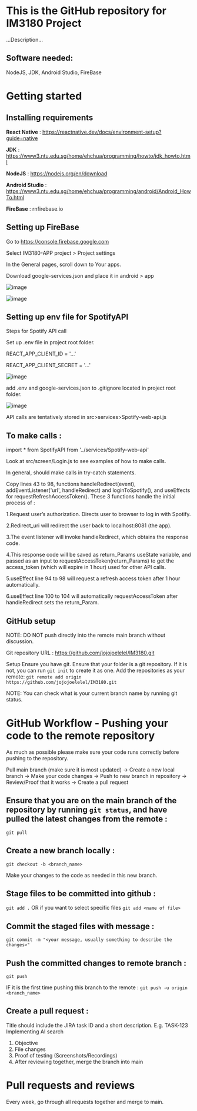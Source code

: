 # This is the GitHub repository for IM3180 Project
...Description...
## Software needed:
NodeJS, JDK, Android Studio, FireBase

# Getting started
## Installing requirements

**React Native** : https://reactnative.dev/docs/environment-setup?guide=native

**JDK** : https://www3.ntu.edu.sg/home/ehchua/programming/howto/jdk_howto.html

**NodeJS** : https://nodejs.org/en/download

**Android Studio** : https://www3.ntu.edu.sg/home/ehchua/programming/android/Android_HowTo.html

**FireBase** : rnfirebase.io

## Setting up FireBase

Go to https://console.firebase.google.com

Select IM3180-APP project > Project settings 

In the General pages, scroll down to Your apps.

Download google-services.json and place it in android > app

![image](https://github.com/jojojoelelel/IM3180/assets/31207498/f3f2e9fc-0794-4375-b35c-6c52112be0f1)

![image](https://github.com/jojojoelelel/IM3180/assets/31207498/0333bf23-f921-4dc1-84e7-8f25fc4aa87c)

## Setting up env file for SpotifyAPI

Steps for Spotify API call

Set up .env file in project root folder.

REACT_APP_CLIENT_ID = '…'

REACT_APP_CLIENT_SECRET = '…'

![image](https://github.com/jojojoelelel/IM3180/assets/31207498/ec70a229-a227-489f-bd95-bb37953f01cb)

add .env and google-services.json to .gitignore located in project root folder.

![image](https://github.com/jojojoelelel/IM3180/assets/31207498/883a226c-fd81-4a64-8f2f-4fe1128ca374)

API calls are tentatively stored in src>services>Spotify-web-api.js

## To make calls : 
import * from SpotifyAPI from '../services/Spotify-web-api'

Look at src/screen/Login.js to see examples of how to make calls.

In general, should make calls in try-catch statements.

Copy lines 43 to 98, functions handleRedirect(event), addEventListener('url', handleRedirect) and loginToSpotify(), and useEffects for requestRefreshAccessToken(). These 3 functions handle the initial process of : 

1.Request user’s authorization. Directs user to browser to log in with Spotify.

2.Redirect_uri will redirect the user back to localhost:8081 (the app).

3.The event listener will invoke handleRedirect, which obtains the response code.

4.This response code will be saved as return_Params useState variable, and passed as an input to requestAccessToken(return_Params) to get the access_token (which will expire in 1 hour) used for other API calls.

5.useEffect line 94 to 98 will request a refresh access token after 1 hour automatically.

6.useEffect line 100 to 104 will automatically requestAccessToken after handleRedirect sets the return_Param.

## GitHub setup

NOTE: DO NOT push directly into the remote main branch without discussion.

Git repository URL : https://github.com/jojojoelelel/IM3180.git

Setup
Ensure you have git.
Ensure that your folder is a git repository. If it is not, you can run `git init` to create it as one.
Add the repositories as your remote:
`git remote add origin https://github.com/jojojoelelel/IM3180.git`

NOTE: You can check what is your current branch name by running git status.

# GitHub Workflow - Pushing your code to the remote repository
As much as possible please make sure your code runs correctly before pushing to the repository.

Pull main branch (make sure it is most updated) → Create a new local branch → Make your code changes → Push to new branch in repository → Review/Proof that it works → Create a pull request

## Ensure that you are on the **main** branch of the repository by running `git status`, and have pulled the latest changes from the remote : 
`git pull`

## Create a new branch locally :
`git checkout -b <branch_name>`

Make your changes to the code as needed in this new branch.

## Stage files to be committed into github :
`git add .` OR if you want to select specific files `git add <name of file>`

## Commit the staged files with message :
`git commit -m "<your message, usually something to describe the changes>"`

## Push the committed changes to remote branch :
`git push`

IF it is the first time pushing this branch to the remote :
`git push -u origin <branch_name>`

## Create a pull request :
Title should include the JIRA task ID and a short description. E.g. TASK-123 Implementing AI search 
1. Objective
2. File changes
3. Proof of testing (Screenshots/Recordings)
4. After reviewing together, merge the branch into main

# Pull requests and reviews
Every week, go through all requests together and merge to main.
